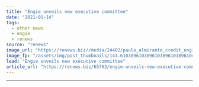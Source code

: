 ```yaml
---
title: "Engie unveils new executive committee"
date: "2021-01-14"
tags: 
  - other news
  - engie
  - renews
source: "renews"
image_url: "https://renews.biz//media/24402/paulo_almirante_credit_engie.jpeg?mode=crop&width=770&heightratio=0.6103896103896103896103896104&slimmage=true"
image_fp: "/assets/img/post_thumbnails/143.6103896103896103896103896104&slimmage=true"
lead: "Engie unveils new executive committee"
article_url: "https://renews.biz/65763/engie-unveils-new-executive-committee/"
---
```


---
